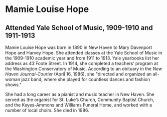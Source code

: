 # Mamie Louise Hope
## Attended Yale School of Music, 1909-1910 and 1911-1913

Mamie Louise Hope was born in 1890 in New Haven to Mary Davenport Hope and Harvey Hope. She attended classes at the Yale School of Music in the 1909-1910 academic year and from 1911 to 1913. Yale yearbooks list her address as 43 Foote Street. In 1914, she completed a teachers’ program at the Washington Conservatory of Music. According to an obituary in the *New Haven Journal-Courier* (April 16, 1986), she "directed and organized an all-woman jazz band, where she played for countless dances and fashion shows."

She had a long career as a pianist and music teacher in New Haven. She served as the organist for St. Luke’s Church, Community Baptist Church, and the Keyes-Ammons and Williams Funeral Home, and worked with a number of local choirs. She died in 1986.
